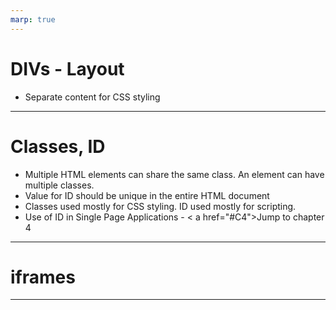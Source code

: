 ```yaml
---
marp: true
---
```


# DIVs - Layout

+ Separate content for CSS styling

---

# Classes, ID

+ Multiple HTML elements can share the same class.
  An element can have multiple classes.
+ Value for ID should be unique in the entire HTML document
+ Classes used mostly for CSS styling. ID used mostly for scripting.
+ Use of ID in Single Page Applications - 
    < a href="#C4">Jump to chapter 4 </a> 

---

# iframes

---